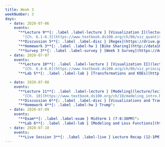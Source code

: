 ```yaml
---
title: Week 3
weekNumber: 3
days:
  - date: 2020-07-06
    events:
      "**Lecture 9**{: .label .label-lecture } [Visualization I](lecture/lec9)":
        "[Ch. 6.1-6.3](https://www.textbook.ds100.org/ch/06/viz_quantitative.html)"
      "**Discussion 5**{: .label .label-disc } [Regex](https://drive.google.com/file/d/1fTlfXj3MHUcST-Ghr2bjxUboNj1xJeH3/view?usp=sharing) ([video](https://www.youtube.com/playlist?list=PLQCcNQgUcDfpoG8kNdwSyBOKSsiEbpgG4)) ([solutions](https://drive.google.com/file/d/1Ct-7tPxjVYBLuLWR3WWqrE17EOjLujfS/view?usp=sharing))":
      "**Homework 3**{: .label .label-hw } [Bike Sharing](http://data100.datahub.berkeley.edu/hub/user-redirect/git-sync?repo=https://github.com/DS-100/su20&subPath=hw/hw3/) (due Jul. 12)":
      "**Survey 3**{: .label .label-survey } [Week 3 Survey](https://docs.google.com/forms/d/e/1FAIpQLSe5q1uLLStE0k6KRi7DUbD74CUr-IxwEvG6XkTKuolwRKmAXg/viewform) (due Jul. 8)":
  - date: 2020-07-07
    events:
      "**Lecture 10**{: .label .label-lecture } [Visualization II](lecture/lec10)":
        "[Ch. 6.4-6.6](https://www.textbook.ds100.org/ch/06/viz_principles.html)"
      "**Lab 5**{: .label .label-lab } [Transformations and KDEs](http://data100.datahub.berkeley.edu/hub/user-redirect/git-sync?repo=https://github.com/DS-100/su20&subPath=lab/lab05/) (due Jul. 7)":

  - date: 2020-07-08
    events:
      "**Lecture 11**{: .label .label-lecture } [Modeling](lecture/lec11)":
        "[Ch. 10](https://www.textbook.ds100.org/ch/10/modeling_intro.html)"
      "**Discussion 6**{: .label .label-disc } [Visualizations and Transformations](https://drive.google.com/file/d/1Q9Uar-mDWtzj-MNo4Xdo5cVn4VLPnEXZ/view?usp=sharing) ([video](https://www.youtube.com/playlist?list=PLQCcNQgUcDfoCpvvRYePxv6qF_7Be0tNg)) ([notebook](https://drive.google.com/file/d/11hGpIiQ8_8OrHZL9k8oYvpvXHbKAzwss/view?usp=sharing))([solutions](https://drive.google.com/file/d/1i8WbO_c3Dcl3KldIFvN2YGjy2ddSLp9e/view?usp=sharing))":
      "**Homework 4**{: .label .label-hw } Trump":
  - date: 2020-07-09
    events:
      "**Exam**{: .label .label-exam } Midterm 1 (7-8:30PM)":
      "**Lab 6**{: .label .label-lab } [Modeling and Loss Functions](http://data100.datahub.berkeley.edu/hub/user-redirect/git-sync?repo=https://github.com/DS-100/su20&subPath=lab/lab06/) (due Jul. 12)":
  - date: 2020-07-10
    events:
      "**Live Session 3**{: .label .label-live } Lecture Recap (12-1PM)":
---
```

